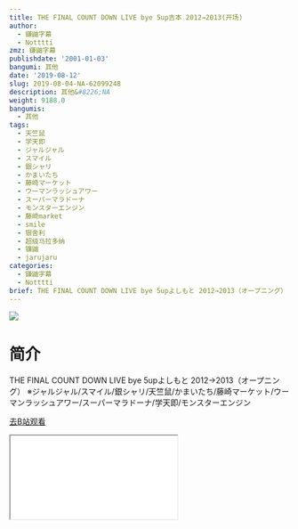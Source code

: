 ```yaml
---
title: THE FINAL COUNT DOWN LIVE bye 5up吉本 2012→2013(开场)
author:
  - 鎌鼬字幕
  - Notttti
zmz: 鎌鼬字幕
publishdate: '2001-01-03'
bangumi: 其他
date: '2019-08-12'
slug: 2019-08-04-NA-62099248
description: 其他&#8226;NA
weight: 9188.0
bangumis:
  - 其他
tags:
  - 天竺鼠
  - 学天即
  - ジャルジャル
  - スマイル
  - 銀シャリ
  - かまいたち
  - 藤崎マーケット
  - ウーマンラッシュアワー
  - スーパーマラドーナ
  - モンスターエンジン
  - 藤崎market
  - smile
  - 银舍利
  - 超级马拉多纳
  - 镰鼬
  - jarujaru
categories:
  - 鎌鼬字幕
  - Notttti
brief: THE FINAL COUNT DOWN LIVE bye 5upよしもと 2012→2013（オープニング） ※ジャルジャル/スマイル/銀シャリ/天竺鼠/かまいたち/藤崎マーケット/ウーマンラッシュアワー/スーパーマラドーナ/学天即/モンスターエンジン
---
```

![](https://raw.githubusercontent.com/tcgriffith/owaraisite/master/static/tmpimg/a8574a4f2394a6ca884793044fd5339cdbaa22f6.jpg.480.jpg)
# 简介  
THE FINAL COUNT DOWN LIVE bye 5upよしもと 2012→2013（オープニング）
※ジャルジャル/スマイル/銀シャリ/天竺鼠/かまいたち/藤崎マーケット/ウーマンラッシュアワー/スーパーマラドーナ/学天即/モンスターエンジン  

[去B站观看](https://www.bilibili.com/video/av62099248/)
<div class ="resp-container"><iframe class="testiframe" src="//player.bilibili.com/player.html?aid=62099248"", scrolling="no", allowfullscreen="true" > </iframe></div> 
